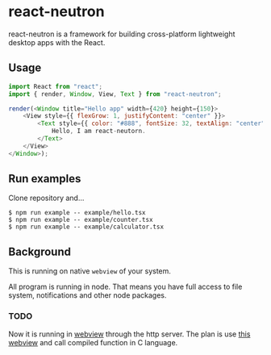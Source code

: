 # react-neutron

react-neutron is a framework for building cross-platform lightweight desktop apps with the React.

## Usage

```js
import React from "react";
import { render, Window, View, Text } from "react-neutron";

render(<Window title="Hello app" width={420} height={150}>
    <View style={{ flexGrow: 1, justifyContent: "center" }}>
        <Text style={{ color: "#888", fontSize: 32, textAlign: "center" }}>
            Hello, I am react-neutorn.
        </Text>
    </View>
</Window>);
```

## Run examples

Clone repository and...

```
$ npm run example -- example/hello.tsx
$ npm run example -- example/counter.tsx
$ npm run example -- example/calculator.tsx
```

## Background

This is running on native `webview` of your system.

All program is running in node. That means you have full access to file system, notifications and other node packages.

### TODO

Now it is running in [webview](https://www.npmjs.com/package/webview) through the http server.
The plan is use [this webview](https://github.com/webview/webview) and call compiled function in C language.
